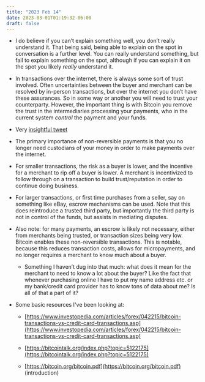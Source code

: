 ```yaml
---
title: "2023 Feb 14"
date: 2023-03-01T01:19:32-06:00
draft: false
---
```


- I do believe if you can’t explain something well, you don’t really understand it. That being said, being able to explain on the spot in conversation is a further level. You can really understand something, but fail to explain something on the spot, although if you can explain it on the spot you likely *really* understand it.

- In transactions over the internet, there is always some sort of trust involved. Often uncertainties between the buyer and merchant can be resolved by in-person transactions, but over the internet you don’t have these assurances. So in some way or another you will need to trust your counterparty. However, the important thing is with Bitcoin you remove the trust in the intermediaries processing your payments, who in the current system *control* the payment and your funds.
- Very [insightful tweet](https://twitter.com/brockm/status/1584345796446519296)
- The primary importance of non-reversible payments is that you no longer need custodians of your money in order to make payments over the internet.
- For smaller transactions, the risk as a buyer is lower, and the incentive for a merchant to rip off a buyer is lower. A merchant is incentivized to follow through on a transaction to build trust/reputation in order to continue doing business.
- For larger transactions, or first time purchases from a seller, say on something like eBay, escrow mechanisms can be used. Note that this does reintroduce a trusted third party, but importantly the third party is not in control of the funds, but assists in mediating disputes.
- Also note: for many payments, an escrow is likely not necessary, either from merchants being trusted, or transaction sizes being very low. Bitcoin enables these non-reversible transactions. This is notable, because this reduces transaction costs, allows for micropayments, and no longer requires a merchant to know much about a buyer.
    - Something I haven’t dug into that much: what does it mean for the merchant to need to know a lot about the buyer? Like the fact that whenever purchasing online I have to put my name address etc. or my bank/credit card provider has to know tons of data about me? Is all of that a part of it?
- Some basic resources I've been looking at:
    - [https://www.investopedia.com/articles/forex/042215/bitcoin-transactions-vs-credit-card-transactions.asp](https://www.investopedia.com/articles/forex/042215/bitcoin-transactions-vs-credit-card-transactions.asp)

    - [https://bitcointalk.org/index.php?topic=5122175](https://bitcointalk.org/index.php?topic=5122175)
    - [https://bitcoin.org/bitcoin.pdf](https://bitcoin.org/bitcoin.pdf) (introduction)

